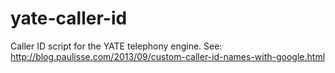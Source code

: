 yate-caller-id
=========

Caller ID script for the YATE telephony engine.
See: http://blog.paulisse.com/2013/09/custom-caller-id-names-with-google.html
